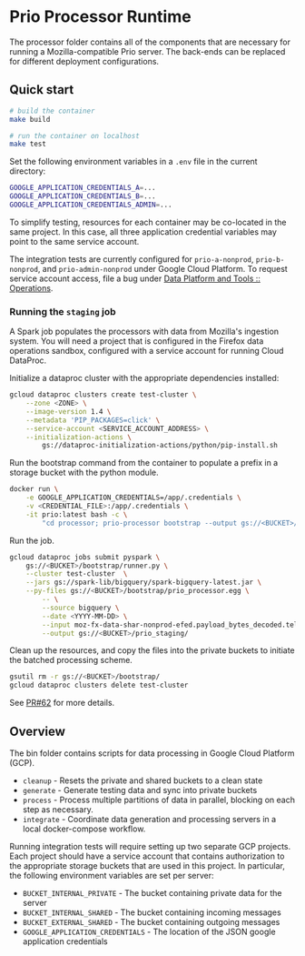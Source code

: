 # Prio Processor Runtime

The processor folder contains all of the components that are necessary for
running a Mozilla-compatible Prio server. The back-ends can be replaced for
different deployment configurations.

## Quick start

```bash
# build the container
make build

# run the container on localhost
make test
```

Set the following environment variables in a `.env` file in the current
directory:

```bash
GOOGLE_APPLICATION_CREDENTIALS_A=...
GOOGLE_APPLICATION_CREDENTIALS_B=...
GOOGLE_APPLICATION_CREDENTIALS_ADMIN=...
```

To simplify testing, resources for each container may be co-located in the same
project. In this case, all three application credential variables may point to
the same service account.

The integration tests are currently configured for `prio-a-nonprod`,
`prio-b-nonprod`, and `prio-admin-nonprod` under Google Cloud Platform. To
request service account access, file a bug under [Data Platform and Tools ::
Operations](https://bugzilla.mozilla.org/enter_bug.cgi?product=Data%20Platform%20and%20Tools).

### Running the `staging` job

A Spark job populates the processors with data from Mozilla's ingestion system.
You will need a project that is configured in the Firefox data operations
sandbox, configured with a service account for running Cloud DataProc.

Initialize a dataproc cluster with the appropriate dependencies installed:

```bash
gcloud dataproc clusters create test-cluster \
    --zone <ZONE> \
    --image-version 1.4 \
    --metadata 'PIP_PACKAGES=click' \
    --service-account <SERVICE_ACCOUNT_ADDRESS> \
    --initialization-actions \
        gs://dataproc-initialization-actions/python/pip-install.sh
```

Run the bootstrap command from the container to populate a prefix in a
storage bucket with the python module.

```bash
docker run \
    -e GOOGLE_APPLICATION_CREDENTIALS=/app/.credentials \
    -v <CREDENTIAL_FILE>:/app/.credentials \
    -it prio:latest bash -c \
        "cd processor; prio-processor bootstrap --output gs://<BUCKET>/bootstrap/"
```

Run the job.

```bash
gcloud dataproc jobs submit pyspark \
    gs://<BUCKET>/bootstrap/runner.py \
    --cluster test-cluster  \
    --jars gs://spark-lib/bigquery/spark-bigquery-latest.jar \
    --py-files gs://<BUCKET>/bootstrap/prio_processor.egg \
        -- \
        --source bigquery \
        --date <YYYY-MM-DD> \
        --input moz-fx-data-shar-nonprod-efed.payload_bytes_decoded.telemetry_telemetry__prio_v4 \
        --output gs://<BUCKET>/prio_staging/
```

Clean up the resources, and copy the files into the private buckets to initiate
the batched processing scheme.

```bash
gsutil rm -r gs://<BUCKET>/bootstrap/
gcloud dataproc clusters delete test-cluster
```

See [PR#62](https://github.com/mozilla/prio-processor/pull/62#issue-298714211)
for more details.

## Overview

The bin folder contains scripts for data processing in Google Cloud Platform
(GCP).

* `cleanup` - Resets the private and shared buckets to a clean state
* `generate` - Generate testing data and sync into private buckets
* `process` - Process multiple partitions of data in parallel, blocking on each
  step as necessary.
* `integrate` - Coordinate data generation and processing servers in a local
  docker-compose workflow.

Running integration tests will require setting up two separate GCP projects.
Each project should have a service account that contains authorization to the
appropriate storage buckets that are used in this project. In particular, the
following environment variables are set per server:

* `BUCKET_INTERNAL_PRIVATE` - The bucket containing private data for the server
* `BUCKET_INTERNAL_SHARED` - The bucket containing incoming messages
* `BUCKET_EXTERNAL_SHARED` - The bucket containing outgoing messages
* `GOOGLE_APPLICATION_CREDENTIALS` - The location of the JSON google application
  credentials
